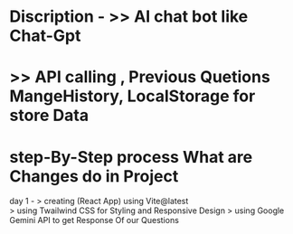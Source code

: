    
  # Discription -  >> AI chat bot like Chat-Gpt 
  #                >>  API calling ,  Previous Quetions  MangeHistory, LocalStorage for store Data 

 # step-By-Step process What are Changes do in Project


day 1 -   > creating (React App)  using Vite@latest  
          > using Twailwind CSS  for Styling and Responsive Design
          > using Google  Gemini API to get Response Of  our Questions
   